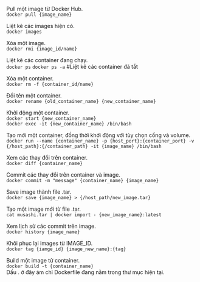 Pull một image từ Docker Hub.  
`docker pull {image_name}`

Liệt kê các images hiện có.  
`docker images`

Xóa một image.  
`docker rmi {image_id/name}`

Liệt kê các container đang chạy.  
`docker ps`
`docker ps -a` #Liệt kê các container đã tắt

Xóa một container.  
`docker rm -f {container_id/name}`

Đổi tên một container.  
`docker rename {old_container_name} {new_container_name}`

Khởi động một container.  
`docker start {new_container_name}`\
`docker exec -it {new_container_name} /bin/bash`

Tạo mới một container, đồng thời khởi động với tùy chọn cổng và volume.  
`docker run --name {container_name} -p {host_port}:{container_port} -v {/host_path}:{/container_path} -it {image_name} /bin/bash`

Xem các thay đổi trên container.  
`docker diff {container_name}`

Commit các thay đổi trên container và image.  
`docker commit -m "message" {container_name} {image_name}`

Save image thành file .tar.  
`docker save {image_name} > {/host_path/new_image.tar}`

Tạo một image mới từ file .tar.  
`cat musashi.tar | docker import - {new_image_name}:latest`

Xem lịch sử các commit trên image.  
`docker history {image_name}`

Khôi phục lại images từ IMAGE_ID.  
`docker tag {iamge_id} {image_new_name}:{tag}`

Build một image từ container.  
`docker build -t {container_name} `\
Dấu . ở đây ám chỉ Dockerfile đang nằm trong thư mục hiện tại. 
